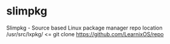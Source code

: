 # slimpkg
Slimpkg - Source based Linux package manager 
repo location /usr/src/lxpkg/ <=
git clone https://github.com/LearnixOS/repo
